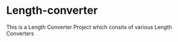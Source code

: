 # Length-converter

This is a Length Converter Project which consits of various Length Converters 

